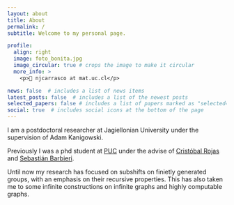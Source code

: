 ```yaml
---
layout: about
title: About
permalink: /
subtitle: Welcome to my personal page. 

profile:
  align: right
  image: foto_bonita.jpg
  image_circular: true # crops the image to make it circular
  more_info: >
    <p>📧 njcarrasco at mat.uc.cl</p>

news: false  # includes a list of news items
latest_posts: false  # includes a list of the newest posts
selected_papers: false # includes a list of papers marked as "selected={true}"
social: true  # includes social icons at the bottom of the page
---
```

I am a postdoctoral researcher at Jagiellonian University under the supervision of Adam Kanigowski.

Previously I was a phd student at [PUC](https://www.mat.uc.cl/) under the advise of [Cristóbal Rojas](https://www.mat.uc.cl/personas/perfil/cristobal.rojas) and [Sebastián Barbieri](http://www.sbarbieri.usach.cl/).

Until now my research has focused on subshifts on finietly generated groups, with an emphasis on their recursive properties. This has also taken me to some infinite constructions on infinite graphs and highly computable graphs.
